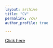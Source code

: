 ```yaml
---
layout: archive
title: "CV"
permalink: /cv/
author_profile: true

---
```


 

 [Click here](https://johannes-wiedemann.github.io//files/Wiedemann_Johannes_CV_102421.pdf)

